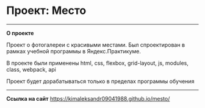 # Проект: Место
------

**О проекте**

Проект о фотогалереи с красивыми местами. Был спроектирован в рамках учебной программы в Яндекс.Практикуме.

В проекте были применены html, css, flexbox, grid-layout, js, modules, class, webpack, api

Проект будет дорабатываться только в пределах программы обучения

------
**Ссылка на сайт**
https://kimaleksandr09041988.github.io/mesto/
